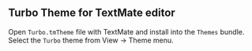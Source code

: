 ## Turbo Theme for TextMate editor
Open `Turbo.tmTheme` file with TextMate and install into the `Themes` bundle.
Select the `Turbo` theme from View -> Theme menu.
